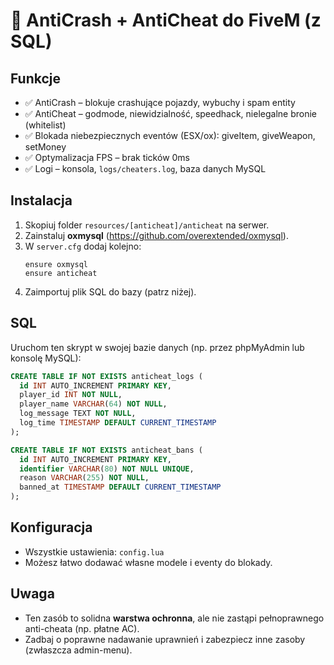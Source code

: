 # 🚀 AntiCrash + AntiCheat do FiveM (z SQL)

## Funkcje
- ✅ AntiCrash – blokuje crashujące pojazdy, wybuchy i spam entity
- ✅ AntiCheat – godmode, niewidzialność, speedhack, nielegalne bronie (whitelist)
- ✅ Blokada niebezpiecznych eventów (ESX/ox): giveItem, giveWeapon, setMoney
- ✅ Optymalizacja FPS – brak ticków 0ms
- ✅ Logi – konsola, `logs/cheaters.log`, baza danych MySQL

## Instalacja
1. Skopiuj folder `resources/[anticheat]/anticheat` na serwer.
2. Zainstaluj **oxmysql** (https://github.com/overextended/oxmysql).
3. W `server.cfg` dodaj kolejno:
   ```
   ensure oxmysql
   ensure anticheat
   ```
4. Zaimportuj plik SQL do bazy (patrz niżej).

## SQL
Uruchom ten skrypt w swojej bazie danych (np. przez phpMyAdmin lub konsolę MySQL):
```sql
CREATE TABLE IF NOT EXISTS anticheat_logs (
  id INT AUTO_INCREMENT PRIMARY KEY,
  player_id INT NOT NULL,
  player_name VARCHAR(64) NOT NULL,
  log_message TEXT NOT NULL,
  log_time TIMESTAMP DEFAULT CURRENT_TIMESTAMP
);

CREATE TABLE IF NOT EXISTS anticheat_bans (
  id INT AUTO_INCREMENT PRIMARY KEY,
  identifier VARCHAR(80) NOT NULL UNIQUE,
  reason VARCHAR(255) NOT NULL,
  banned_at TIMESTAMP DEFAULT CURRENT_TIMESTAMP
);
```

## Konfiguracja
- Wszystkie ustawienia: `config.lua`
- Możesz łatwo dodawać własne modele i eventy do blokady.

## Uwaga
- Ten zasób to solidna **warstwa ochronna**, ale nie zastąpi pełnoprawnego anti-cheata (np. płatne AC).
- Zadbaj o poprawne nadawanie uprawnień i zabezpiecz inne zasoby (zwłaszcza admin-menu).
